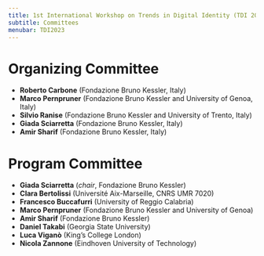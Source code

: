 ```yaml
---
title: 1st International Workshop on Trends in Digital Identity (TDI 2023)
subtitle: Committees
menubar: TDI2023
---
```


# Organizing Committee
- **Roberto Carbone** (Fondazione Bruno Kessler, Italy)
- **Marco Pernpruner** (Fondazione Bruno Kessler and University of Genoa, Italy)
- **Silvio Ranise** (Fondazione Bruno Kessler and University of Trento, Italy)
- **Giada Sciarretta** (Fondazione Bruno Kessler, Italy)
- **Amir Sharif** (Fondazione Bruno Kessler, Italy)

# Program Committee
- **Giada Sciarretta** (*chair*, Fondazione Bruno Kessler)
- **Clara Bertolissi** (Université Aix-Marseille, CNRS UMR 7020)
- **Francesco Buccafurri** (University of Reggio Calabria)
- **Marco Pernpruner** (Fondazione Bruno Kessler and University of Genoa)
- **Amir Sharif** (Fondazione Bruno Kessler)
- **Daniel Takabi** (Georgia State University)
- **Luca Viganò** (King’s College London)
- **Nicola Zannone** (Eindhoven University of Technology)